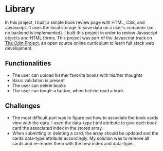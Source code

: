 # Library

In this project, I built a simple book review page with HTML, CSS, and Javascript. 
It uses the local storage to save data on a user's computer (so no backend is implemented).
I built this project in order to review Javascript objects and HTML forms. This project
was part of the Javascript track on [The Odin Project](https://www.theodinproject.com/lessons/library), an open source online curriculum to learn full stack web development.

## Functionalities
- The user can upload his/her favorite books with his/her thoughts
- Basic validation is present
- The user can delete books
- The user can toogle a button, when he/she read a book

## Challenges
- The most difficult part was to figure out how to associate the book cards view with the data. I used the data-type html attribute to give each book card the associated index in the 
stored array.
- When submitting or deleting a card, the array should be updated and the cards data-type attribute accordingly. My solution was to remove all cards and re-render them with the new index and data-type.
